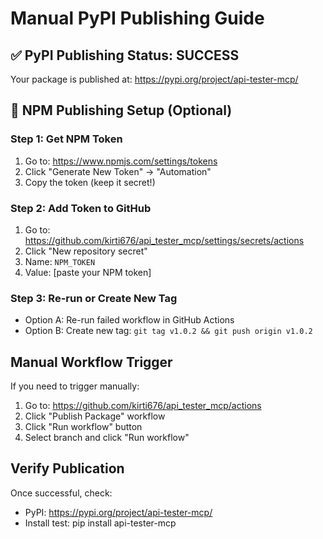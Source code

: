 # Manual PyPI Publishing Guide

## ✅ PyPI Publishing Status: SUCCESS
Your package is published at: https://pypi.org/project/api-tester-mcp/

## 🔧 NPM Publishing Setup (Optional)

### Step 1: Get NPM Token
1. Go to: https://www.npmjs.com/settings/tokens
2. Click "Generate New Token" → "Automation"
3. Copy the token (keep it secret!)

### Step 2: Add Token to GitHub
1. Go to: https://github.com/kirti676/api_tester_mcp/settings/secrets/actions
2. Click "New repository secret"
3. Name: `NPM_TOKEN`
4. Value: [paste your NPM token]

### Step 3: Re-run or Create New Tag
- Option A: Re-run failed workflow in GitHub Actions
- Option B: Create new tag: `git tag v1.0.2 && git push origin v1.0.2`

## Manual Workflow Trigger
If you need to trigger manually:
1. Go to: https://github.com/kirti676/api_tester_mcp/actions
2. Click "Publish Package" workflow
3. Click "Run workflow" button
4. Select branch and click "Run workflow"

## Verify Publication
Once successful, check:
- PyPI: https://pypi.org/project/api-tester-mcp/
- Install test: pip install api-tester-mcp
